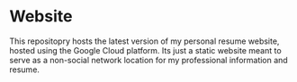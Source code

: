 # Website
This repositopry hosts the latest version of my personal resume website, hosted using the Google Cloud platform. Its just a static website meant to serve as a non-social network location for my professional information and resume.
